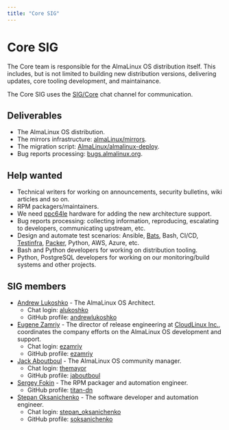 ```yaml
---
title: "Core SIG"
---
```

# Core SIG

The Core team is responsible for the AlmaLinux OS distribution itself. This
includes, but is not limited to building new distribution versions,
delivering updates, core tooling development, and maintainance.

The Core SIG uses the [SIG/Core](https://chat.almalinux.org/almalinux/channels/sigcore)
chat channel for communication.


## Deliverables

* The AlmaLinux OS distribution.
* The mirrors infrastructure: [almaLinux/mirrors](https://github.com/almaLinux/mirrors).
* The migration script: [AlmaLinux/almalinux-deploy](https://github.com/AlmaLinux/almalinux-deploy/).
* Bug reports processing: [bugs.almalinux.org](https://bugs.almalinux.org/).


## Help wanted

* Technical writers for working on announcements, security bulletins, wiki
  articles and so on.
* RPM packagers/maintainers.
* We need [ppc64le](https://en.wikipedia.org/wiki/Ppc64) hardware for adding
  the new architecture support.
* Bug reports processing: collecting information, reproducing, escalating to
  developers, communicating upstream, etc.
* Design and automate test scenarios: Ansible, [Bats](https://github.com/bats-core/bats-core),
  Bash, CI/CD, [Testinfra](https://testinfra.readthedocs.io/en/latest/),
  [Packer](https://packer.io/), Python, AWS, Azure, etc.
* Bash and Python developers for working on distribution tooling.
* Python, PostgreSQL developers for working on our monitoring/build systems
  and other projects.


## SIG members

* [Andrew Lukoshko](mailto:alukoshko@almalinux.org) - The AlmaLinux OS Architect.
  * Chat login: [alukoshko](https://chat.almalinux.org/almalinux/messages/@alukoshko)
  * GitHub profile: [andrewlukoshko](https://github.com/andrewlukoshko)
* [Eugene Zamriy](mailto:ezamriy@almalinux.org) - The director of release
  engineering at [CloudLinux Inc.](https://cloudlinux.com/), coordinates the
  company efforts on the AlmaLinux OS development and support.
  * Chat login: [ezamriy](https://chat.almalinux.org/almalinux/messages/@ezamriy)
  * GitHub profile: [ezamriy](https://github.com/ezamriy)
* [Jack Aboutboul](mailto:jack@almalinux.org>) - The AlmaLinux OS community manager.
  * Chat login: [themayor](https://chat.almalinux.org/almalinux/messages/@themayor)
  * GitHub profile: [jaboutboul](https://github.com/jaboutboul)
* [Sergey Fokin](mailto:sfokin@almalinux.org) - The RPM packager and automation engineer.
  * GitHub profile: [titan-dn](https://github.com/titan-dn)
* [Stepan Oksanichenko](mailto:soksanichenko@cloudlinux.com) - The software developer and automation engineer.
  * Chat login: [stepan_oksanichenko](https://chat.almalinux.org/almalinux/messages/@stepan_oksanichenko)
  * GitHub profile: [soksanichenko](https://github.com/soksanichenko)
